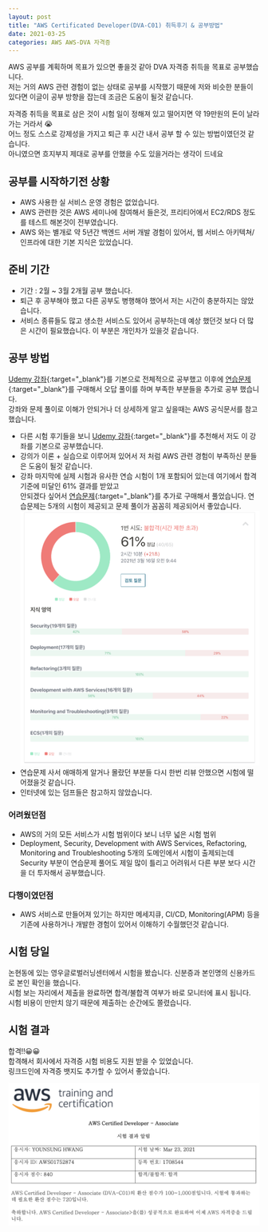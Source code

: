 ```yaml
---
layout: post
title: "AWS Certificated Developer(DVA-C01) 취득후기 & 공부방법"
date: 2021-03-25
categories: AWS AWS-DVA 자격증
---
```


AWS 공부를 계획하며 목표가 있으면 좋을것 같아 DVA 자격증 취득을 목표로 공부했습니다.  
저는 거의 AWS 관련 경험이 없는 상태로 공부를 시작했기 때문에 저와 비슷한 분들이 있다면 이글이 공부 방향을 잡는데 조금은 도움이 될것 같습니다.

자격증 취득을 목표로 삼은 것이 시험 일이 정해져 있고 떨어지면 약 19만원의 돈이 날라가는 거라서 😭  
어느 정도 스스로 강제성을 가지고 퇴근 후 시간 내서 공부 할 수 있는 방법이였던것 같습니다.  
아니였으면 흐지부지 제대로 공부를 안했을 수도 있을거라는 생각이 드네요

## 공부를 시작하기전 상황

- AWS 사용한 실 서비스 운영 경험은 없었습니다.
- AWS 관련한 것은 AWS 세미나에 참여해서 들은것, 프리티어에서 EC2/RDS 정도를 테스트 해본것이 전부였습니다.
- AWS 와는 별개로 약 5년간 백엔드 서버 개발 경험이 있어서, 웹 서비스 아키텍쳐/인프라에 대한 기본 지식은 있었습니다.

## 준비 기간

- 기간 : 2월 ~ 3월 2개월 공부 했습니다.
- 퇴근 후 공부해야 했고 다른 공부도 병행해야 했어서 저는 시간이 충분하지는 않았습니다.
- 서비스 종류들도 많고 생소한 서비스도 있어서 공부하는데 예상 했던것 보다 더 많은 시간이 필요했습니다. 이 부분은 개인차가 있을것 같습니다.

## 공부 방법

[Udemy 강좌](https://www.udemy.com/course/aws-certified-developer-associate-dva-c01/learn/lecture/11851498?start=0#overview){:target="_blank"}를 기본으로 전체적으로 공부했고 이후에 [연습문제](https://www.udemy.com/course/aws-certified-developer-associate-practice-tests-dva-c01/){:target="_blank"}를 구매해서 오답 풀이를 하며 부족한 부분들을 추가로 공부 했습니다.  
강좌와 문제 풀이로 이해가 안되거나 더 상세하게 알고 싶을때는 AWS 공식문서를 참고 했습니다.

- 다른 시험 후기들을 보니 [Udemy 강좌](https://www.udemy.com/course/aws-certified-developer-associate-dva-c01/learn/lecture/11851498?start=0#overview){:target="_blank"}를 추천해서 저도 이 강좌를 기본으로 공부했습니다.
- 강의가 이론 + 실습으로 이루어져 있어서 저 처럼 AWS 관련 경험이 부족하신 분들은 도움이 될것 같습니다.
- 강좌 마지막에 실제 시험과 유사한 연습 시험이 1개 포함되어 있는데 여기에서 합격 기준에 미달인 61% 결과를 받았고  
  안되겠다 싶어서 [연습문제](https://www.udemy.com/course/aws-certified-developer-associate-practice-tests-dva-c01/){:target="_blank"}를 추가로 구매해서 풀었습니다. 연습문제는 5개의 시험이 제공되고 문제 풀이가 꼼꼼히 제공되어서 좋았습니다.
  ![aws-dva-practice-result](/assets/capture/aws-dva-practice.png)
- 연습문제 사서 애매하게 알거나 몰랐던 부분들 다시 한번 리뷰 안했으면 시험에 떨어졌을것 같습니다.
- 인터넷에 있는 덤프들은 참고하지 않았습니다.

### 어려웠던점

- AWS의 거의 모든 서비스가 시험 범위이다 보니 너무 넓은 시험 범위
- Deployment, Security, Development with AWS Services, Refactoring, Monitoring and Troubleshooting 5개의 도메인에서 시험이 출제되는데
  Security 부분이 연습문제 풀어도 제일 많이 틀리고 어려워서 다른 부분 보다 시간을 더 투자해서 공부했습니다.
  
### 다행이였던점

- AWS 서비스로 만들어져 있기는 하지만 메세지큐, CI/CD, Monitoring(APM) 등을 기존에 사용하거나 개발한 경험이 있어서 이해하기 수월했던것 같습니다.
  
## 시험 당일

논현동에 있는 영우글로벌러닝센터에서 시험을 봤습니다. 신분증과 본인명의 신용카드로 본인 확인을 했습니다.  
시험 보는 자리에서 제출을 완료하면 합격/불합격 여부가 바로 모니터에 표시 됩니다.  
시험 비용이 만만치 않기 때문에 제출하는 순간에도 쫄렸습니다.

## 시험 결과

합격!!😀😀  
합격해서 회사에서 자격증 시험 비용도 지원 받을 수 있었습니다.  
링크드인에 자격증 뱃지도 추가할 수 있어서 좋았습니다.

![aws-dva-result](/assets/capture/aws-dva-result.png)
